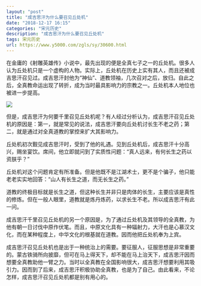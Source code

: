 ```yaml
---
layout: "post"
title: "成吉思汗为什么要召见丘处机"
date: "2018-12-17 16:15"
categories: "宋元历史"
description: "成吉思汗为什么要召见丘处机"
tags: 宋元历史
url: https://www.y5000.com/zgls/sy/30600.html
---
```






在金庸的《射雕英雄传》小说中，最先出现的便是全真七子之一的丘处机。很多人认为丘处机只是一个虚构的人物。实际上，丘处机在历史上实有其人，而且还被成吉思汗召见过。成吉思汗封他为“神仙”、道教领袖，几次召对之后，放归。自此之后，全真教命运出现了转折，成为当时最具影响力的宗教之一。丘处机本人地位也被进一步提高。

![](https://img.y5000.com/uploads/allimg/180601/8-1P601141005343.jpg)

但是，成吉思汗为何要千里召见丘处机呢？有人经过分析认为，成吉思汗召见丘处机的原因是：第一，就是常见的说法，成吉思汗要向丘处机讨长生不老之药；第二，就是通过对全真道教的掌控来扩大其影响力。

丘处机初次觐见成吉思汗时，受到了他的礼遇。见到丘处机后，成吉思汗十分高兴，赐坐宴饮。席间，他立即就问到了实质性问题：“真人远来，有何长生之药以资朕乎？”

丘处机对这个问题肯定有所准备。但是他既不是江湖术士，更不是个骗子，他只能老老实实地回答：“山人有长生之道，而无长生之药。”

道教的终极目标就是长生之道，但这种长生并非只是肉体的长生，主要应该是真性的修炼。但在一般人眼里，道教就是炼丹炼药，以求长生不老。所以成吉思汗有此一问。

成吉思汗千里召见丘处机的另一个原因是，为了通过丘处机及其领导的全真教，为他有朝一日讨伐中原作伏笔。而且，中原文化具有一种辐射力，大汗也是心慕汉文化，而在某种程度上，中华文化的根基就在道教。因而他把丘处机奉为上宾。

成吉思汗召见丘处机也是出于一种统治上的需要。要征服人，征服思想是非常重要的。蒙古铁骑所向披靡，但可在马上得天下，却不能在马上治天下，成吉思汗因而想要全真教助他一臂之力。当时以全真教在全国影响很大，成吉思汗想要利用其吸引力。因而到了后来，成吉思汗积极协助全真教，也是为了自己。由此看来，不论怎样，成吉思汗召见丘处机都是别有用心的。
